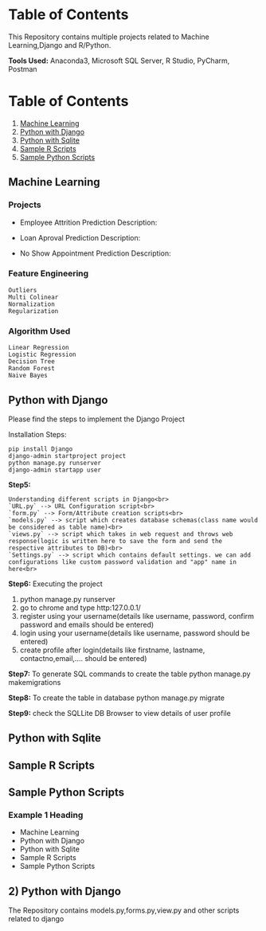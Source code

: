 # Table of Contents

This Repository contains multiple projects related to Machine Learning,Django and R/Python.

<b>Tools Used:</b> Anaconda3, Microsoft SQL Server, R Studio, PyCharm, Postman

# Table of Contents
1. [Machine Learning](#machine-learning)
2. [Python with Django](#python-with-django)
3. [Python with Sqlite](#python-with-sqlite)
4. [Sample R Scripts](#sample-r-scripts)
5. [Sample Python Scripts](#sample-python-scripts)


## Machine Learning

### Projects
* Employee Attrition Prediction
  Description: 
  
* Loan Aproval Prediction
  Description:
  
* No Show Appointment Prediction
  Description:

### Feature Engineering
`Outliers`<br>
`Multi Colinear`<br>
`Normalization`<br>
`Regularization`<br>

### Algorithm Used
`Linear Regression`<br>
`Logistic Regression`<br>
`Decision Tree`<br>
`Random Forest`<br>
`Naive Bayes`<br>


## Python with Django

Please find the steps to implement the Django Project

Installation  Steps:
```
pip install Django
django-admin startproject project
python manage.py runserver
django-admin startapp user
```

<b>Step5:</b> 
```
Understanding different scripts in Django<br>
`URL.py` --> URL Configuration script<br>
`form.py` --> Form/Attribute creation scripts<br>
`models.py` --> script which creates database schemas(class name would be considered as table name)<br>
`views.py` --> script which takes in web request and throws web response(logic is written here to save the form and send the respective attributes to DB)<br>
`Settings.py` --> script which contains default settings. we can add configurations like custom password validation and "app" name in here<br>
```
<b>Step6:</b> Executing the project
1) python manage.py runserver<br>
2) go to chrome and type http:127.0.0.1/ <br>
3) register using your username(details like username, password, confirm password and emails should be entered) <br>
4) login using your username(details like username, password should be entered) <br>
5) create profile after login(details like firstname, lastname, contactno,email,.... should be entered) <br>

<b>Step7:</b> To generate SQL commands to create the table
python manage.py makemigrations

<b>Step8:</b> To create the table in database
python manage.py migrate

<b>Step9:</b> check the SQLLite DB Browser to view details of user profile



## Python with Sqlite
## Sample R Scripts
## Sample Python Scripts

### Example 1 Heading
* Machine Learning 
* Python with Django
* Python with Sqlite
* Sample R Scripts
* Sample Python Scripts



## 2) Python with Django

The Repository contains models.py,forms.py,view.py and other scripts related to django

